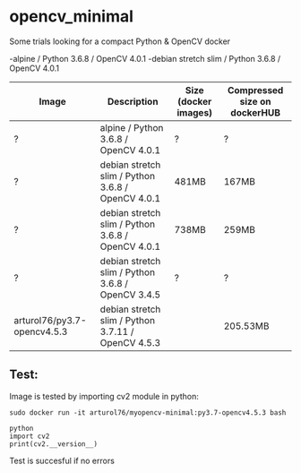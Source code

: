 # opencv_minimal
Some trials looking for a compact Python & OpenCV docker

-alpine / Python 3.6.8 / OpenCV 4.0.1
-debian stretch slim / Python 3.6.8 / OpenCV 4.0.1

  Image | Description | Size (docker images) | Compressed size on dockerHUB |
  ------|-------------|----------------------|------------------------------|
  ?  | alpine / Python 3.6.8 / OpenCV 4.0.1               | ?                    | ?                |
  ?  | debian stretch slim / Python 3.6.8 / OpenCV 4.0.1  | 481MB                | 167MB            |
  ?  | debian stretch slim / Python 3.6.8 / OpenCV 4.0.1  | 738MB                | 259MB            |
  ?  | debian stretch slim / Python 3.6.8 / OpenCV 3.4.5  | ?                    | ?                |
  arturol76/py3.7-opencv4.5.3 | debian stretch slim / Python 3.7.11 / OpenCV 4.5.3 |                | 205.53MB         |

## Test:

Image is tested by importing cv2 module in python:
```
sudo docker run -it arturol76/myopencv-minimal:py3.7-opencv4.5.3 bash

python
import cv2
print(cv2.__version__)
```
Test is succesful if no errors